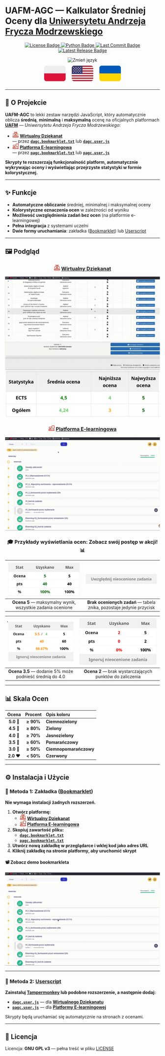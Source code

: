 # **UAFM-AGC** — **Kalkulator Średniej Oceny dla [Uniwersytetu Andrzeja Frycza Modrzewskiego](https://uafm.edu.pl/)**

<p align="center">
  <a href="https://github.com/Anghkooey/uafm_agc/blob/main/LICENSE">
    <img src="https://img.shields.io/github/license/Anghkooey/uafm_agc?style=for-the-badge" alt="License Badge">
  </a>
  <a href="https://www.python.org/">
    <img src="https://img.shields.io/badge/Python-3776AB?style=for-the-badge&logo=python&logoColor=white" alt="Python Badge">
  </a>
  <a href="https://github.com/Anghkooey/uafm_agc/commits/main">
    <img src="https://img.shields.io/github/last-commit/Anghkooey/uafm_agc?style=for-the-badge" alt="Last Commit Badge">
  </a>
  <a href="https://github.com/Anghkooey/uafm_agc/releases">
    <img src="https://img.shields.io/github/release/Anghkooey/uafm_agc?style=for-the-badge" alt="Latest Release Badge">
  </a>
</p>

<p align="center">
<img src="https://img.shields.io/badge/🌏%20Wybierz%20język%20klikając%20flagę-darkblue?style=for-the-badge" alt="Zmień język"><br>
  <a href="pl.md"><img src="../assets/flags/pl_icon.svg" width="70" alt="Polski"></a>
  &nbsp;&nbsp;&nbsp;
  <a href="../README.md"><img src="../assets/flags/en_icon.svg" width="70" alt="English"></a>
     
  <a href="ua.md"><img src="../assets/flags/ua_icon.svg" width="70" alt="Українська"></a>
</p>

---

## 📌 **O Projekcie**

**UAFM-AGC** to lekki zestaw narzędzi JavaScript, który automatycznie oblicza **średnią**, **minimalną** i **maksymalną** ocenę na oficjalnych platformach [**UAFM**](https://uafm.edu.pl/) — _Uniwersytetu Andrzeja Frycza Modrzewskiego_:

- <img src="../assets/uafm_icons/dziekanat.svg" width="20" alt="Wirtualny Dziekanat"> [**Wirtualny Dziekanat**](https://dziekanat.uafm.edu.pl)  
  — przez [**`dagc.bookmarklet.txt`**](../dagc.bookmarklet.txt) lub [**`dagc.user.js`**](js/dagc.user.js)
- <img src="../assets/uafm_icons/platforma.svg" width="20" alt="Platforma E-learningowa"> [**Platforma E-learningowa**](https://platforma.uafm.edu.pl)  
  — przez [**`pagc.bookmarklet.txt`**](../pagc.bookmarklet.txt) lub [**`pagc.user.js`**](js/pagc.user.js)

**Skrypty te rozszerzają funkcjonalność platform, automatycznie wykrywając oceny i wyświetlając przejrzyste statystyki w formie kolorystycznej.**

---

## ✨ **Funkcje**

- **Automatyczne obliczanie** średniej, minimalnej i maksymalnej oceny  
- **Kolorystyczne oznaczenia ocen** w zależności od wyniku  
- **Możliwość uwzględnienia zadań bez ocen** (na platformie e-learningowej)  
- **Pełna integracja** z systemami uczelni  
- **Dwie formy uruchamiania**: zakładka ([Bookmarklet](https://pl.wikipedia.org/wiki/Skryptozak%C5%82adka)) lub [Userscript](https://en.wikipedia.org/wiki/Wikipedia:User_scripts)  

---

## 🖼️ **Podgląd**

<div align="center">

### <img src="../assets/uafm_icons/dziekanat.svg" width="20" alt="Wirtualny Dziekanat"> [**Wirtualny Dziekanat**](https://dziekanat.uafm.edu.pl)

![Wirtualny Dziekanat gif](../assets/gifs/dagc.gif)  
![Wirtualny Dziekanat png](../assets/script_preview/dziekanat.png)

### <img src="../assets/uafm_icons/platforma.svg" width="20" alt="Platforma E-learningowa"> [**Platforma E-learningowa**](https://platforma.uafm.edu.pl)

![Platforma E-learningowa](../assets/gifs/pagc.gif)

### 🎓 **Przykłady wyświetlania ocen: Zobacz swój postęp w akcji!** 📊

| ![Ocena 5](../assets/script_preview/platfotma/ocena_5.png) | ![Brak ocenionych zadań](../assets/script_preview/platfotma/ignore_0.png) |
| :---------------------------------------------------------: | :------------------------------------------------------------------------: |
| **Ocena 5** — maksymalny wynik, wszystkie zadania ocenione | **Brak ocenionych zadań** — tabela znika, pozostaje jedynie przycisk |

| ![Ocena 3.5](../assets/script_preview/platfotma/ocena_3.5-4.png) | ![Ocena 2](../assets/script_preview/platfotma/ocena_2.png) |
| :---------------------------------------------------------------: | :---------------------------------------------------------: |
| **Ocena 3.5** — dodanie 5% może podnieść średnią do 4.0           | **Ocena 2** — brak wystarczających punktów do zaliczenia     |

</div>

---

## 📊 **Skala Ocen**

<div align="center">

| **Ocena**  | **Procent** | **Opis koloru**        |
| :--------: | :---------: | :--------------------- |
| **5.0** 🍏 |  **≥ 90%**  | **Ciemnozielony**      |
| **4.5** 💚 |  **≥ 80%**  | **Zielony**            |
| **4.0** 💚 |  **≥ 70%**  | **Jasnozielony**       |
| **3.5** 🧡 |  **≥ 60%**  | **Pomarańczowy**       |
| **3.0** 🧡 |  **≥ 50%**  | **Ciemnopomarańczowy** |
| **2.0** ❤️ |  **< 50%**  | **Czerwony**           |

</div>

---

## ⚙️ **Instalacja i Użycie**

### 🔖 **Metoda 1: Zakładka ([Bookmarklet](https://pl.wikipedia.org/wiki/Skryptozak%C5%82adka))**

**Nie wymaga instalacji żadnych rozszerzeń.**

1. **Otwórz platformę:**
   - <img src="../assets/uafm_icons/dziekanat.svg" width="20"> [**Wirtualny Dziekanat**](https://dziekanat.uafm.edu.pl)
   - <img src="../assets/uafm_icons/platforma.svg" width="20"> [**Platforma E-learningowa**](https://platforma.uafm.edu.pl)
2. **Skopiuj zawartość pliku:**
   - [**`dagc.bookmarklet.txt`**](../dagc.bookmarklet.txt)
   - [**`pagc.bookmarklet.txt`**](../pagc.bookmarklet.txt)
3. **Utwórz nową zakładkę w przeglądarce i wklej kod jako adres URL**
4. **Kliknij zakładkę na stronie platformy, aby uruchomić skrypt**

#### 📽️ **Zobacz demo bookmarkleta**

![bookmarklet](../assets/gifs/bookmarklet.gif)

---

### 🧩 **Metoda 2: [Userscript](https://en.wikipedia.org/wiki/Wikipedia:User_scripts)**

**Zainstaluj [Tampermonkey](https://www.tampermonkey.net/) lub podobne rozszerzenie, a następnie dodaj:**

- [**`dagc.user.js`**](../js/dagc.user.js) — dla [**Wirtualnego Dziekanatu**](https://dziekanat.uafm.edu.pl)
- [**`pagc.user.js`**](../js/pagc.user.js) — dla [**Platformy E-learningowej**](https://platforma.uafm.edu.pl)

Skrypty będą uruchamiać się automatycznie na stronach z ocenami.

---

## 📝 **Licencja**

Licencja: **GNU GPL v3** — pełna treść w pliku [LICENSE](../LICENSE)
